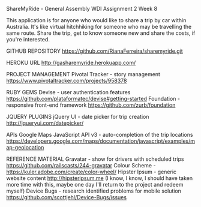 ShareMyRide - General Assembly WDI Assignment 2 Week 8

This application is for anyone who would like to share a trip by car within Australia. It's like virtual hitchhiking for someone who may be travelling the same route. Share the trip, get to know someone new and share the costs, if you're interested.

GITHUB REPOSITORY
https://github.com/RianaFerreira/sharemyride.git

HEROKU URL
http://gasharemyride.herokuapp.com/

PROJECT MANAGEMENT
Pivotal Tracker - story management https://www.pivotaltracker.com/projects/958378

RUBY GEMS
Devise - user authentication features https://github.com/plataformatec/devise#getting-started
Foundation - responsive front-end framework https://github.com/zurb/foundation


JQUERY PLUGINS
jQuery UI - date picker for trip creation http://jqueryui.com/datepicker/

APIs
Google Maps JavaScript API v3 - auto-completion of the trip locations https://developers.google.com/maps/documentation/javascript/examples/map-geolocation

REFERENCE MATERIAL
Gravatar - show for drivers with scheduled trips https://github.com/railscasts/244-gravatar
Colour Scheme - https://kuler.adobe.com/create/color-wheel/
Hipster Ipsum - generic website content http://hipsteripsum.me (I know, I know, I should have taken more time with this, maybe one day I'll return to the project and redeem myself)
Device Bugs - research identified problems for mobile solution https://github.com/scottjehl/Device-Bugs/issues
